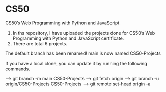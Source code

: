 # CS50
CS50’s Web Programming with Python and JavaScript

1) In ths repository, I have uploaded the projects done for CS50’s Web Programming with Python and JavaScript certificate.
2) There are total 6 projects.

The default branch has been renamed!
main is now named CS50-Projects

If you have a local clone, you can update it by running the following commands.

--> git branch -m main CS50-Projects
--> git fetch origin
--> git branch -u origin/CS50-Projects CS50-Projects
--> git remote set-head origin -a
